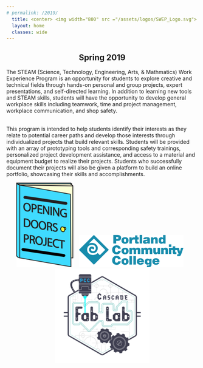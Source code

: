 ```yaml
---
# permalink: /2019/
  title: <center> <img width="800" src ="/assets/logos/SWEP_Logo.svg">
  layout: home
  classes: wide
---
```


<center> <h2> Spring 2019 </h2> </center>
<p>
The STEAM (Science, Technology, Engineering, Arts, & Mathmatics) Work Experience Program is an opportunity for students to explore creative and technical fields through hands-on personal and group projects, expert presentations, and self-directed learning. In addition to learning new tools and STEAM skills, students will have the opportunity to develop general workplace skills including teamwork, time and project management, workplace communication, and shop safety. 
<br>
<br>


<!-- <img style="float: right" width="300" src ="/assets/logos/ODJ_Logo.png">
<br>
<br>
-->

This program is intended to help students identify their interests as they relate to potential career paths and develop those interests through individualized projects that build relevant skills. Students will be provided with an array of prototyping tools and corresponding safety trainings, personalized project development assistance, and access to a material and equipment budget to realize their projects. Students who successfully document their projects will also be given a platform to build an online portfolio, showcasing their skills and accomplishments.


</p>

<p align="center">
<img width="150" src ="/assets/logos/ODJ_Logo.png">
&nbsp;&nbsp;
<img width="275" src ="/assets/logos/PCC_logo.svg">
&nbsp;&nbsp;
<img width="250" src ="/assets/logos/fab_lab_logo.svg">
</p>